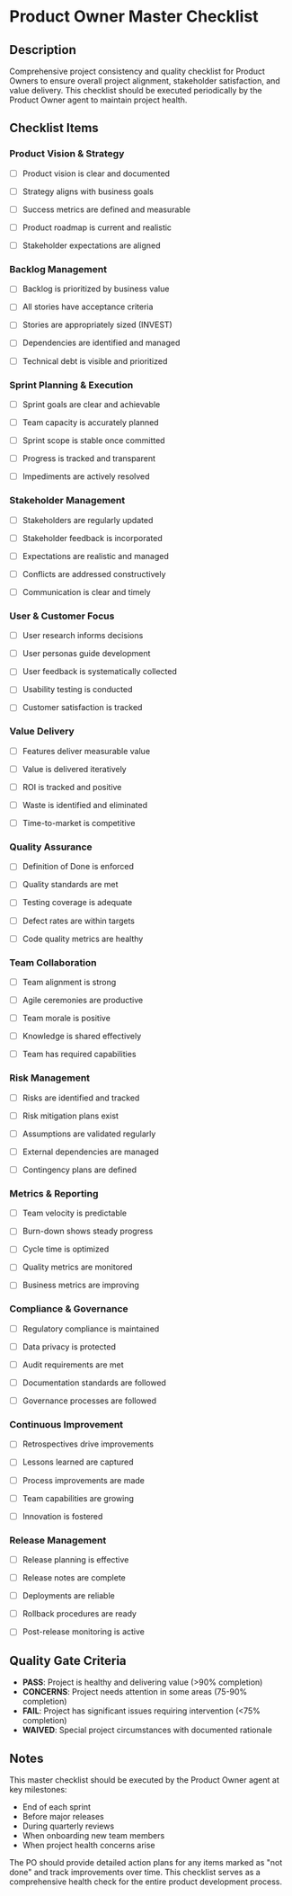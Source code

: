 # Product Owner Master Checklist

## Description
Comprehensive project consistency and quality checklist for Product Owners to ensure overall project alignment, stakeholder satisfaction, and value delivery. This checklist should be executed periodically by the Product Owner agent to maintain project health.

## Checklist Items

### Product Vision & Strategy
<!-- LLM: Verify that product vision is clearly defined and communicated -->
- [ ] Product vision is clear and documented
<!-- LLM: Check if product strategy aligns with business objectives -->
- [ ] Strategy aligns with business goals
<!-- LLM: Verify that success metrics and KPIs are defined -->
- [ ] Success metrics are defined and measurable
<!-- LLM: Check if product roadmap exists and is up-to-date -->
- [ ] Product roadmap is current and realistic
<!-- LLM: Verify that stakeholder expectations are managed -->
- [ ] Stakeholder expectations are aligned

### Backlog Management
<!-- LLM: Check if product backlog is prioritized based on value -->
- [ ] Backlog is prioritized by business value
<!-- LLM: Verify that all backlog items have clear acceptance criteria -->
- [ ] All stories have acceptance criteria
<!-- LLM: Check if backlog items are properly sized and estimated -->
- [ ] Stories are appropriately sized (INVEST)
<!-- LLM: Verify that dependencies between stories are identified -->
- [ ] Dependencies are identified and managed
<!-- LLM: Check if technical debt is tracked and prioritized -->
- [ ] Technical debt is visible and prioritized

### Sprint Planning & Execution
<!-- LLM: Verify that sprint goals are clear and achievable -->
- [ ] Sprint goals are clear and achievable
<!-- LLM: Check if team capacity is properly considered -->
- [ ] Team capacity is accurately planned
<!-- LLM: Verify that sprint scope is protected from changes -->
- [ ] Sprint scope is stable once committed
<!-- LLM: Check if daily progress is tracked and visible -->
- [ ] Progress is tracked and transparent
<!-- LLM: Verify that impediments are quickly addressed -->
- [ ] Impediments are actively resolved

### Stakeholder Management
<!-- LLM: Check if stakeholders are regularly engaged and informed -->
- [ ] Stakeholders are regularly updated
<!-- LLM: Verify that feedback is collected and incorporated -->
- [ ] Stakeholder feedback is incorporated
<!-- LLM: Check if expectations are properly managed -->
- [ ] Expectations are realistic and managed
<!-- LLM: Verify that stakeholder conflicts are resolved -->
- [ ] Conflicts are addressed constructively
<!-- LLM: Check if communication channels are effective -->
- [ ] Communication is clear and timely

### User & Customer Focus
<!-- LLM: Verify that user research is conducted regularly -->
- [ ] User research informs decisions
<!-- LLM: Check if user personas are defined and used -->
- [ ] User personas guide development
<!-- LLM: Verify that user feedback is collected and analyzed -->
- [ ] User feedback is systematically collected
<!-- LLM: Check if usability testing is performed -->
- [ ] Usability testing is conducted
<!-- LLM: Verify that customer satisfaction is measured -->
- [ ] Customer satisfaction is tracked

### Value Delivery
<!-- LLM: Check if features deliver measurable value -->
- [ ] Features deliver measurable value
<!-- LLM: Verify that value is delivered incrementally -->
- [ ] Value is delivered iteratively
<!-- LLM: Check if ROI is tracked for major features -->
- [ ] ROI is tracked and positive
<!-- LLM: Verify that waste is minimized in the process -->
- [ ] Waste is identified and eliminated
<!-- LLM: Check if time-to-market is optimized -->
- [ ] Time-to-market is competitive

### Quality Assurance
<!-- LLM: Verify that definition of done is consistently applied -->
- [ ] Definition of Done is enforced
<!-- LLM: Check if quality standards are maintained -->
- [ ] Quality standards are met
<!-- LLM: Verify that testing is comprehensive -->
- [ ] Testing coverage is adequate
<!-- LLM: Check if defect rates are acceptable -->
- [ ] Defect rates are within targets
<!-- LLM: Verify that technical quality is maintained -->
- [ ] Code quality metrics are healthy

### Team Collaboration
<!-- LLM: Check if team is aligned on goals and priorities -->
- [ ] Team alignment is strong
<!-- LLM: Verify that team ceremonies are effective -->
- [ ] Agile ceremonies are productive
<!-- LLM: Check if team morale and engagement are high -->
- [ ] Team morale is positive
<!-- LLM: Verify that knowledge sharing happens regularly -->
- [ ] Knowledge is shared effectively
<!-- LLM: Check if team has necessary skills and resources -->
- [ ] Team has required capabilities

### Risk Management
<!-- LLM: Verify that project risks are identified -->
- [ ] Risks are identified and tracked
<!-- LLM: Check if mitigation strategies exist for major risks -->
- [ ] Risk mitigation plans exist
<!-- LLM: Verify that assumptions are documented and validated -->
- [ ] Assumptions are validated regularly
<!-- LLM: Check if dependencies on external teams are managed -->
- [ ] External dependencies are managed
<!-- LLM: Verify that contingency plans exist -->
- [ ] Contingency plans are defined

### Metrics & Reporting
<!-- LLM: Check if velocity is tracked and stable -->
- [ ] Team velocity is predictable
<!-- LLM: Verify that burn-down charts show healthy progress -->
- [ ] Burn-down shows steady progress
<!-- LLM: Check if cycle time is measured and improving -->
- [ ] Cycle time is optimized
<!-- LLM: Verify that quality metrics are tracked -->
- [ ] Quality metrics are monitored
<!-- LLM: Check if business metrics show positive trends -->
- [ ] Business metrics are improving

### Compliance & Governance
<!-- LLM: Verify that regulatory requirements are met -->
- [ ] Regulatory compliance is maintained
<!-- LLM: Check if data privacy requirements are addressed -->
- [ ] Data privacy is protected
<!-- LLM: Verify that audit trails exist where needed -->
- [ ] Audit requirements are met
<!-- LLM: Check if documentation meets standards -->
- [ ] Documentation standards are followed
<!-- LLM: Verify that approval processes are followed -->
- [ ] Governance processes are followed

### Continuous Improvement
<!-- LLM: Check if retrospectives lead to actionable improvements -->
- [ ] Retrospectives drive improvements
<!-- LLM: Verify that lessons learned are documented -->
- [ ] Lessons learned are captured
<!-- LLM: Check if process improvements are implemented -->
- [ ] Process improvements are made
<!-- LLM: Verify that team is learning and growing -->
- [ ] Team capabilities are growing
<!-- LLM: Check if innovation is encouraged -->
- [ ] Innovation is fostered

### Release Management
<!-- LLM: Verify that release planning is coordinated -->
- [ ] Release planning is effective
<!-- LLM: Check if release notes are comprehensive -->
- [ ] Release notes are complete
<!-- LLM: Verify that deployment processes are smooth -->
- [ ] Deployments are reliable
<!-- LLM: Check if rollback procedures are tested -->
- [ ] Rollback procedures are ready
<!-- LLM: Verify that post-release monitoring is active -->
- [ ] Post-release monitoring is active

## Quality Gate Criteria

- **PASS**: Project is healthy and delivering value (>90% completion)
- **CONCERNS**: Project needs attention in some areas (75-90% completion)
- **FAIL**: Project has significant issues requiring intervention (<75% completion)
- **WAIVED**: Special project circumstances with documented rationale

## Notes

This master checklist should be executed by the Product Owner agent at key milestones:
- End of each sprint
- Before major releases
- During quarterly reviews
- When onboarding new team members
- When project health concerns arise

The PO should provide detailed action plans for any items marked as "not done" and track improvements over time. This checklist serves as a comprehensive health check for the entire product development process.